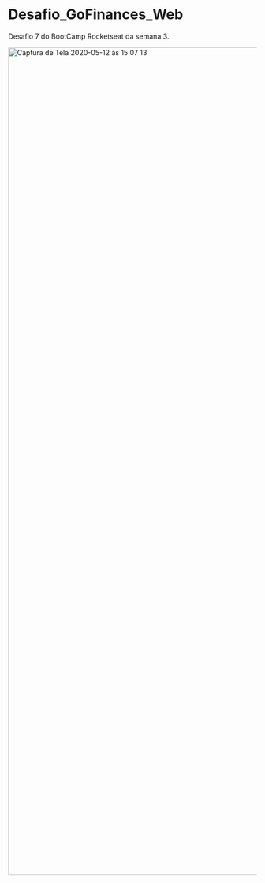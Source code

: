 # Desafio_GoFinances_Web
Desafio 7 do BootCamp Rocketseat da semana 3.

<img width="1680" alt="Captura de Tela 2020-05-12 às 15 07 13" src="https://user-images.githubusercontent.com/9820600/81734435-e1439100-9469-11ea-9be5-b58c48a568fd.png">

